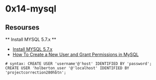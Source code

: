 # 0x14-mysql


## Resourses
 ** Install MYSQL 5.7.x **
- [Install MYSQL 5.7.x](https://www.vultr.com/docs/how-to-install-mysql-5-7-on-ubuntu-20-04/)
- [How To Create a New User and Grant Permissions in MySQL](https://www.digitalocean.com/community/tutorials/how-to-create-a-new-user-and-grant-permissions-in-mysql)
```
# syntax: CREATE USER 'username'@'host' IDENTIFIED BY 'password';
CREATE USER 'holberton_user '@'localhost' IDENTIFIED BY 'projectcorrection280hbtn';
```
